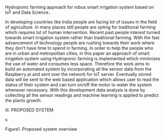 Hydroponic farming approach for robus smart irrigation system based on IoT and Data Science..


In developing countries like India people are facing lot of issues in the field of agriculture. In many places still people are opting for traditional farming which requires lot of human intervention. Recent past people interest turned towards smart irrigation system rather than traditional farming. With the fast advancement of technology people are rushing towards their work where they don’t have time to spend in farming. In order to help the people who are in urban and metropolitan cities, in this paper an approach of smart irrigation system using Hydroponic farming is implemented which minimizes the use of water and consumes less space. Therefore the work aims to build an automated system by incorporating all the sensor data from the Raspberry pi and sent over the network for IoT server. Eventually stored data will be sent to the web based application which allows user to read the status of their system and can turn on/off the motor to water the system whenever necessary. With this development data analysis is done by collecting all the sensor readings and machine learning is applied to predict the plants growth.




III.	PROPOSED SYSTEM



                                                                

                                                                          




s

Figure1. Proposed system overview
